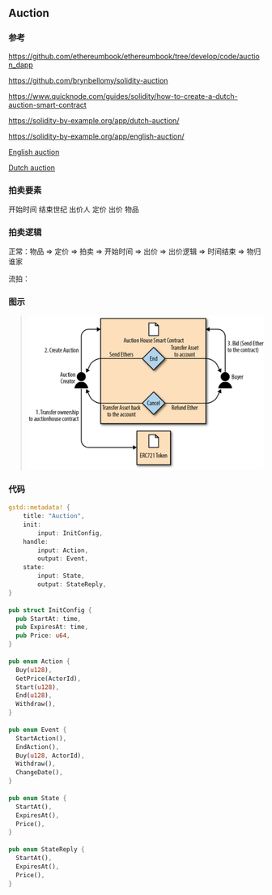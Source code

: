 ## Auction

### 参考

https://github.com/ethereumbook/ethereumbook/tree/develop/code/auction_dapp

https://github.com/brynbellomy/solidity-auction

https://www.quicknode.com/guides/solidity/how-to-create-a-dutch-auction-smart-contract

https://solidity-by-example.org/app/dutch-auction/

https://solidity-by-example.org/app/english-auction/

[English auction](https://en.wikipedia.org/wiki/English_auction)

[Dutch auction](https://en.wikipedia.org/wiki/Dutch_auction)

### 拍卖要素

开始时间
结束世纪
出价人
定价
出价
物品

### 拍卖逻辑

正常：物品 => 定价 => 拍卖 => 开始时间 =>  出价 => 出价逻辑 => 时间结束 => 物归谁家

流拍：

### 图示

> ![](./img/auction_diagram.png)

### 代码

```rust
gstd::metadata! {
    title: "Auction",
    init:
        input: InitConfig,
    handle:
        input: Action,
        output: Event,
    state:
        input: State,
        output: StateReply,
}

pub struct InitConfig {
  pub StartAt: time,
  pub ExpiresAt: time,
  pub Price: u64,
}

pub enum Action {
  Buy(u128),
  GetPrice(ActorId),
  Start(u128),
  End(u128),
  Withdraw(),
}

pub enum Event {
  StartAction(),
  EndAction(),
  Buy(u128, ActorId),
  Withdraw(),
  ChangeDate(),
}

pub enum State {
  StartAt(),
  ExpiresAt(),
  Price(),
}

pub enum StateReply {
  StartAt(),
  ExpiresAt(),
  Price(),
}
```
